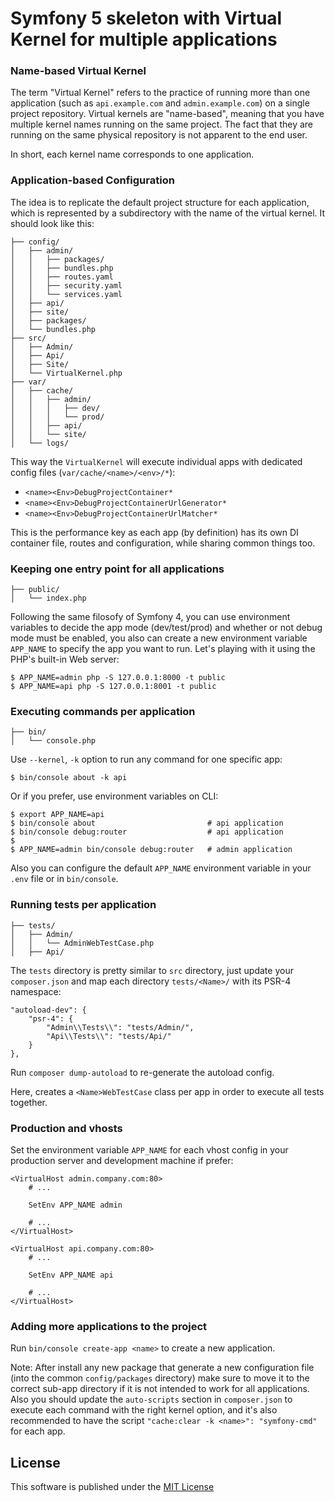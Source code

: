 # Symfony 5 skeleton with Virtual Kernel for multiple applications

### Name-based Virtual Kernel

The term "Virtual Kernel" refers to the practice of running more than one application (such as `api.example.com` and `admin.example.com`) on a single project repository. Virtual kernels are "name-based", meaning that you have multiple kernel names running on the same project. The fact that they are running on the same physical repository is not apparent to the end user.

In short, each kernel name corresponds to one application.

### Application-based Configuration

The idea is to replicate the default project structure for each application, which is represented by a subdirectory with the name of the virtual kernel. It should look like this:

    ├── config/
    │   ├── admin/
    │   │   ├── packages/
    │   │   ├── bundles.php
    │   │   ├── routes.yaml
    │   │   ├── security.yaml
    │   │   └── services.yaml
    │   ├── api/
    │   ├── site/
    │   ├── packages/
    │   └── bundles.php
    ├── src/
    │   ├── Admin/
    │   ├── Api/
    │   ├── Site/
    │   └── VirtualKernel.php
    ├── var/
    │   ├── cache/
    │   │   ├── admin/
    │   │   │   ├── dev/
    │   │   │   └── prod/
    │   │   ├── api/
    │   │   └── site/
    │   └── logs/

This way the `VirtualKernel` will execute individual apps with dedicated config files (`var/cache/<name>/<env>/*`):

 * `<name><Env>DebugProjectContainer*`
 * `<name><Env>DebugProjectContainerUrlGenerator*`
 * `<name><Env>DebugProjectContainerUrlMatcher*`
 
This is the performance key as each app (by definition) has its own DI container file, routes and configuration, while sharing common things too.

### Keeping one entry point for all applications

    ├── public/
    │   └── index.php

Following the same filosofy of Symfony 4, you can use environment variables to decide the app mode (dev/test/prod) and whether or not debug mode must be enabled, you also can create a new environment variable `APP_NAME` to specify the app you want to run. Let's playing with it using the PHP's built-in Web server:

    $ APP_NAME=admin php -S 127.0.0.1:8000 -t public
    $ APP_NAME=api php -S 127.0.0.1:8001 -t public   

### Executing commands per application

    ├── bin/
    │   └── console.php

Use `--kernel`, `-k` option to run any command for one specific app:

    $ bin/console about -k api
    
Or if you prefer, use environment variables on CLI:

    $ export APP_NAME=api
    $ bin/console about                         # api application
    $ bin/console debug:router                  # api application
    $
    $ APP_NAME=admin bin/console debug:router   # admin application

Also you can configure the default `APP_NAME` environment variable in your `.env` file or in `bin/console`.

### Running tests per application

    ├── tests/
    │   ├── Admin/
    │   │   └── AdminWebTestCase.php
    │   ├── Api/

The `tests` directory is pretty similar to `src` directory, just update your `composer.json` and map each directory `tests/<Name>/` with its PSR-4 namespace:

    "autoload-dev": {
        "psr-4": {
            "Admin\\Tests\\": "tests/Admin/",
            "Api\\Tests\\": "tests/Api/"
        }
    },

Run `composer dump-autoload` to re-generate the autoload config.
    
Here, creates a `<Name>WebTestCase` class per app in order to execute all tests together.

### Production and vhosts

Set the environment variable `APP_NAME` for each vhost config in your production server and development machine if prefer:

    <VirtualHost admin.company.com:80>
        # ...
        
        SetEnv APP_NAME admin
        
        # ...
    </VirtualHost>

    <VirtualHost api.company.com:80>
        # ...
        
        SetEnv APP_NAME api
        
        # ...
    </VirtualHost>
 
### Adding more applications to the project

Run `bin/console create-app <name>` to create a new application.

Note: After install any new package that generate a new configuration file (into the common `config/packages` directory) make sure to move it to the correct sub-app directory if it is not intended to work for all applications.
Also you should update the `auto-scripts` section in `composer.json` to execute each command with the right kernel option, and it's also recommended to have the script `"cache:clear -k <name>": "symfony-cmd"` for each app.

License
-------

This software is published under the [MIT License](LICENSE)
